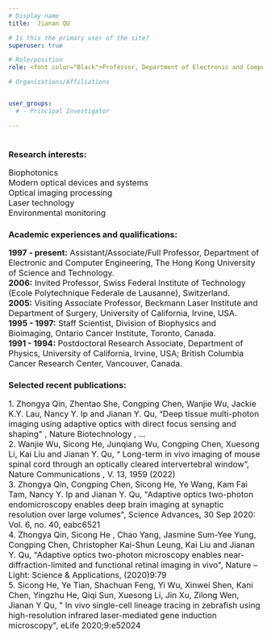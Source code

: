 ```yaml
---
# Display name
title:  Jianan QU

# Is this the primary user of the site?
superuser: true

# Role/position
role: <font color="Black">Professor, Department of Electronic and Computer Engineering</font> <br/> <font color="Black">Ph.D, Chinese Academy of Sciences</font> <br/> <font color="Black">Fellow, OSA </font> <br/> <font color="Black">Fellow, SPIE</font> <br/> <font color="Black">E-mail eequ at ust.hk</font>

# Organizations/Affiliations


user_groups:
  # - Principal Investigator

---
```


#

##

###    Research interests:
<font size=3> Biophotonics </font>  
<font size=3> Modern optical devices and systems </font>  
<font size=3> Optical imaging processing </font>  
<font size=3> Laser technology </font>  
<font size=3> Environmental monitoring </font>  
 

###    Academic experiences and qualifications:
<font size=3>  **1997 - present:** Assistant/Associate/Full Professor, Department of Electronic and Computer Engineering, The Hong Kong University of Science and Technology.</font>  
<font size=3>  **2006:** Invited Professor, Swiss Federal Institute of Technology (Ecole Polytechnique Federale de Lausanne), Switzerland.</font>  
<font size=3>  **2005:** Visiting Associate Professor, Beckmann Laser Institute and Department of Surgery, University of California, Irvine, USA.</font>  
<font size=3>  **1995 - 1997:** Staff Scientist, Division of Biophysics and Bioimaging, Ontario Cancer Institute, Toronto, Canada.</font>  
<font size=3>  **1991 - 1994:** Postdoctoral Research Associate, Department of Physics, University of California, Irvine, USA; British Columbia Cancer Research Center, Vancouver, Canada.</font>  


### Selected recent publications:


<font size=3> 1.	Zhongya Qin, Zhentao She, Congping Chen, Wanjie Wu, Jackie K.Y. Lau, Nancy Y. Ip and Jianan Y. Qu, “Deep tissue multi-photon imaging using adaptive optics with direct focus sensing and shaping" , Nature Biotechnology , … </font>  
<font size=3> 2.	Wanjie Wu, Sicong He, Junqiang Wu, Congping Chen, Xuesong Li, Kai Liu and Jianan Y. Qu, “ Long-term in vivo imaging of mouse spinal cord through an optically cleared intervertebral window”, Nature Communications , V. 13, 1959 (2022)  </font>  
<font size=3> 3.	Zhongya Qin, Congping Chen, Sicong He, Ye Wang, Kam Fai Tam, Nancy Y. Ip and Jianan Y. Qu, "Adaptive optics two-photon endomicroscopy enables deep brain imaging at synaptic resolution over large volumes", Science Advances, 30 Sep 2020: Vol. 6, no. 40, eabc6521  </font>  
<font size=3> 4.	Zhongya Qin, Sicong He , Chao Yang, Jasmine Sum-Yee Yung, Congping Chen, Christopher Kai-Shun Leung, Kai Liu and Jianan Y. Qu, "Adaptive optics two-photon microscopy enables near-diffraction-limited and functional retinal imaging in vivo", Nature – Light: Science & Applications, (2020)9:79 </font>  
<font size=3> 5.	Sicong He, Ye Tian, Shachuan Feng, Yi Wu, Xinwei Shen, Kani Chen, Yingzhu He, Qiqi Sun, Xuesong Li, Jin Xu, Zilong Wen, Jianan Y Qu, " In vivo single-cell lineage tracing in zebrafish using high-resolution infrared laser-mediated gene induction microscopy", eLife 2020;9:e52024 </font>  
